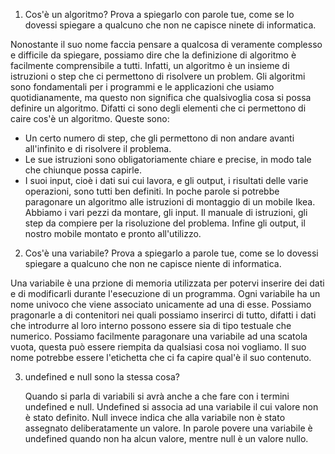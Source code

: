 1. Cos'è un algoritmo? Prova a spiegarlo con parole tue, come se lo dovessi spiegare a qualcuno che non ne capisce ninete di informatica.

  Nonostante il suo nome faccia pensare a qualcosa di veramente complesso e difficile da spiegare, possiamo dire che la definizione di algoritmo è facilmente comprensibile a tutti. Infatti, un algoritmo è un insieme di istruzioni o step che ci permettono di risolvere un problem. 
  Gli algoritmi sono fondamentali per i programmi e le applicazioni che usiamo quotidianamente, ma questo non significa che qualsivoglia cosa si possa definire un algoritmo. Difatti ci sono degli elementi che ci permettono di caire cos'è un algoritmo. Queste sono:
- Un certo numero di step, che gli permettono di non andare avanti all'infinito e di risolvere il problema.
- Le sue istruzioni sono obligatoriamente chiare e precise, in modo tale che chiunque possa capirle.
- I suoi input, cioè i dati sui cui lavora, e gli output, i risultati delle varie operazioni, sono tutti ben definiti.
  In poche parole si potrebbe paragonare un algoritmo alle istruzioni di montaggio di un mobile Ikea. Abbiamo i vari pezzi da montare, gli input. Il manuale di istruzioni, gli step da compiere per la risoluzione del problema. Infine gli output, il nostro mobile montato e pronto all'utilizzo.


2. Cos'è una variabile? Prova a spiegarlo a parole tue, come se lo dovessi spiegare a qualcuno che non ne capisce niente di informatica.

  Una variabile è una przione di memoria utilizzata per potervi inserire dei dati e di modificarli durante l'esecuzione di un programma. Ogni variabile ha un nome univoco che viene associato unicamente ad una di esse. Possiamo pragonarle a di contenitori nei quali possiamo inserirci di tutto, difatti i dati che introdurre al loro interno possono essere sia di tipo testuale che numerico. Possiamo facilmente paragonare una variabile ad una scatola vuota, questa può essere riempita da qualsiasi cosa noi vogliamo. Il suo nome potrebbe essere l'etichetta che ci fa capire qual'è il suo contenuto.


3. undefined e null sono la stessa cosa?
   
   Quando si parla di variabili si avrà anche a che fare con i termini undefined e null. Undefined si associa ad una variabile il cui valore non è stato definito. Null invece indica che alla variabile non è stato assegnato deliberatamente un valore. 
   In parole povere una variabile è undefined quando non ha alcun valore, mentre null è un valore nullo.